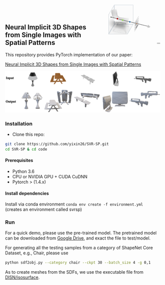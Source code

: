 <img src='fig/sp.gif' align="right" width=225>
<br><br><br>

## Neural Implicit 3D Shapes from Single Images with Spatial Patterns

This repository provides PyTorch implementation of our paper:

[Neural Implicit 3D Shapes from Single Images with Spatial Patterns](https://arxiv.org/abs/)

<img src="./fig/result.png" width="700" />


### Installation
- Clone this repo:
```bash
git clone https://github.com/yixin26/SVR-SP.git
cd SVR-SP & cd code
```

#### Prerequisites
- Python 3.6
- CPU or NVIDIA GPU + CUDA CuDNN
- Pytorch > (1.4.x)

#### Install dependencies
Install via conda environment `conda env create -f environment.yml` (creates an environment called svrsp)


### Run

For a quick demo, please use the pre-trained model. The pretrained model can be downloaded from [Google Drive](https://drive.google.com/file/d/1gLNrlg0NLG6VndslWMTRZqU6ZqV9P-ax/view?usp=sharing),
and exact the file to test/model.

For generating all the testing samples from a category of ShapeNet Core Dataset, e.g., Chair, please use

```bash
python sdf2obj.py --category chair --ckpt 30 --batch_size 4 -g 0,1
```

As to create meshes from the SDFs, we use the executable file from [DISN/isosurface](https://github.com/laughtervv/DISN).




